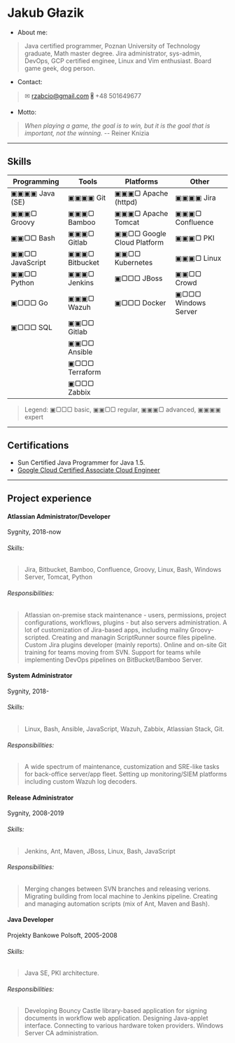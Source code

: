 # Jakub Głazik

* About me:
> Java certified programmer, Poznan University of Technology graduate, Math master degree.
> Jira administrator, sys-admin, DevOps, GCP certified enginee, Linux and Vim enthusiast.
> Board game geek, dog person.

* Contact:
> ✉ rzabcio@gmail.com
> 🖁 +48 501649677

* Motto:
> *When playing a game, the goal is to win, but it is the goal that is important, not the winning.*
> -- Reiner Knizia

---
## Skills

| Programming     | Tools          | Platforms                  | Other               |
| -----           | -----          | -----                      | -----               |
| ▣▣▣▣ Java (SE)  | ▣▣▣▣ Git       | ▣▣▣▢ Apache (httpd)        | ▣▣▣▣ Jira           |
| ▣▣▣▢ Groovy     | ▣▣▣▢ Bamboo    | ▣▣▣▢ Apache Tomcat         | ▣▣▣▢ Confluence     |
| ▣▣▢▢ Bash       | ▣▣▣▢ Gitlab    | ▣▣▢▢ Google Cloud Platform | ▣▣▣▢ PKI            |
| ▣▣▢▢ JavaScript | ▣▣▣▢ Bitbucket | ▣▣▢▢ Kubernetes            | ▣▣▣▢ Linux          |
| ▣▣▢▢ Python     | ▣▣▣▢ Jenkins   | ▣▢▢▢ JBoss                 | ▣▣▢▢ Crowd          |
| ▣▢▢▢ Go         | ▣▣▣▢ Wazuh     | ▣▢▢▢ Docker                | ▣▢▢▢ Windows Server |
| ▣▢▢▢ SQL        | ▣▣▢▢ Gitlab    |                            |                     |
|                 | ▣▣▢▢ Ansible   |                            |                     |
|                 | ▣▢▢▢ Terraform |                            |                     |
|                 | ▣▢▢▢ Zabbix    |                            |                     |

> Legend: ▣▢▢▢ basic, ▣▣▢▢ regular, ▣▣▣▢ advanced, ▣▣▣▣ expert

---
## Certifications
* Sun Certified Java Programmer for Java 1.5.
* [Google Cloud Certified Associate Cloud Engineer](https://www.credential.net/78b480e5-2bf8-4539-94fc-c2e32cd9ed01?key=3628f63f8b96f9db5ad46e29e8c6463359da22fa088ed79e8d503273951d6103&record_view=true)

---
## Project experience

#### Atlassian Administrator/Developer
Sygnity, 2018-now

###### Skills:
> Jira, Bitbucket, Bamboo, Confluence, Groovy, Linux, Bash, Windows Server, Tomcat, Python

###### Responsibilities:
> Atlassian on-premise stack maintenance - users, permissions, project configurations, workflows, plugins - but also servers administration. A lot of customization of Jira-based apps, including mailny Groovy-scripted. Creating and managin ScriptRunner source files pipeline. Custom Jira plugins developer (mainly reports). Online and on-site Git training for teams moving from SVN. Support for teams while implementing DevOps pipelines on BitBucket/Bamboo Server.


#### System Administrator 
Sygnity, 2018-

###### Skills:
> Linux, Bash, Ansible, JavaScript, Wazuh, Zabbix, Atlassian Stack, Git.

###### Responsibilities:
> A wide spectrum of maintenance, customization and SRE-like tasks for back-office server/app fleet. Setting up monitoring/SIEM platforms including custom Wazuh log decoders.


#### Release Administrator
Sygnity, 2008-2019

###### Skills:
> Jenkins, Ant, Maven, JBoss, Linux, Bash, JavaScript

###### Responsibilities:
> Merging changes between SVN branches and releasing verions. Migrating building from local machine to Jenkins pipeline. Creating and managing automation scripts (mix of Ant, Maven and Bash).


#### Java Developer
Projekty Bankowe Polsoft, 2005-2008

###### Skills:
> Java SE, PKI architecture.

###### Responsibilities:
> Developing Bouncy Castle library-based application for signing documents in workflow web application. Designing Java-applet interface. Connecting to various hardware token providers. Windows Server CA administration.
